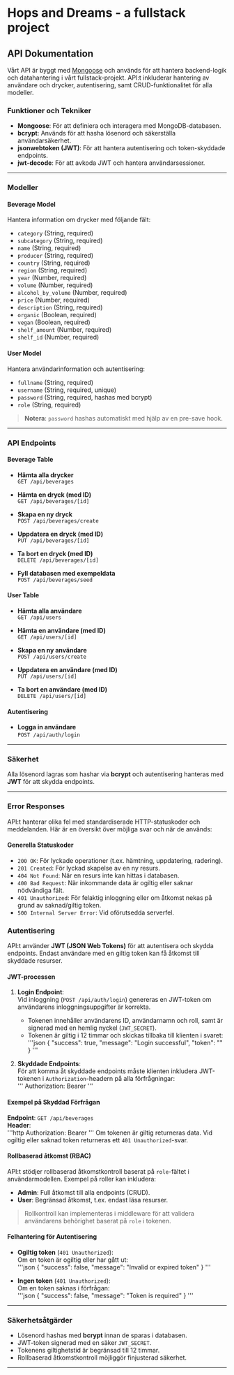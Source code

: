 # Hops and Dreams - a fullstack project


## API Dokumentation

Vårt API är byggt med [Mongoose](https://mongoosejs.com/) och används för att hantera backend-logik och datahantering i vårt fullstack-projekt. API:t inkluderar hantering av användare och drycker, autentisering, samt CRUD-funktionalitet för alla modeller. 

### Funktioner och Tekniker
- **Mongoose**: För att definiera och interagera med MongoDB-databasen.
- **bcrypt**: Används för att hasha lösenord och säkerställa användarsäkerhet.
- **jsonwebtoken (JWT)**: För att hantera autentisering och token-skyddade endpoints.
- **jwt-decode**: För att avkoda JWT och hantera användarsessioner.

---

### Modeller

#### **Beverage Model**
Hantera information om drycker med följande fält:
- `category` (String, required)
- `subcategory` (String, required)
- `name` (String, required)
- `producer` (String, required)
- `country` (String, required)
- `region` (String, required)
- `year` (Number, required)
- `volume` (Number, required)
- `alcohol_by_volume` (Number, required)
- `price` (Number, required)
- `description` (String, required)
- `organic` (Boolean, required)
- `vegan` (Boolean, required)
- `shelf_amount` (Number, required)
- `shelf_id` (Number, required)

#### **User Model**
Hantera användarinformation och autentisering:
- `fullname` (String, required)
- `username` (String, required, unique)
- `password` (String, required, hashas med bcrypt)
- `role` (String, required)

> **Notera**: `password` hashas automatiskt med hjälp av en pre-save hook.

---

### API Endpoints

#### **Beverage Table**
- **Hämta alla drycker**  
  `GET /api/beverages`
  
- **Hämta en dryck (med ID)**  
  `GET /api/beverages/[id]`
  
- **Skapa en ny dryck**  
  `POST /api/beverages/create`
  
- **Uppdatera en dryck (med ID)**  
  `PUT /api/beverages/[id]`
  
- **Ta bort en dryck (med ID)**  
  `DELETE /api/beverages/[id]`

- **Fyll databasen med exempeldata**  
  `POST /api/beverages/seed`

#### **User Table**
- **Hämta alla användare**  
  `GET /api/users`
  
- **Hämta en användare (med ID)**  
  `GET /api/users/[id]`
  
- **Skapa en ny användare**  
  `POST /api/users/create`
  
- **Uppdatera en användare (med ID)**  
  `PUT /api/users/[id]`
  
- **Ta bort en användare (med ID)**  
  `DELETE /api/users/[id]`

#### **Autentisering**
- **Logga in användare**  
  `POST /api/auth/login`

---

### Säkerhet
Alla lösenord lagras som hashar via **bcrypt** och autentisering hanteras med **JWT** för att skydda endpoints.

---

### Error Responses

API:t hanterar olika fel med standardiserade HTTP-statuskoder och meddelanden. Här är en översikt över möjliga svar och när de används:

#### **Generella Statuskoder**
- `200 OK`: För lyckade operationer (t.ex. hämtning, uppdatering, radering).
- `201 Created`: För lyckad skapelse av en ny resurs.
- `404 Not Found`: När en resurs inte kan hittas i databasen.
- `400 Bad Request`: När inkommande data är ogiltig eller saknar nödvändiga fält.
- `401 Unauthorized`: För felaktig inloggning eller om åtkomst nekas på grund av saknad/giltig token.
- `500 Internal Server Error`: Vid oförutsedda serverfel.

### Autentisering

API:t använder **JWT (JSON Web Tokens)** för att autentisera och skydda endpoints. Endast användare med en giltig token kan få åtkomst till skyddade resurser. 

#### **JWT-processen**
1. **Login Endpoint**:  
   Vid inloggning (`POST /api/auth/login`) genereras en JWT-token om användarens inloggningsuppgifter är korrekta.  
   - Tokenen innehåller användarens ID, användarnamn och roll, samt är signerad med en hemlig nyckel (`JWT_SECRET`).
   - Tokenen är giltig i 12 timmar och skickas tillbaka till klienten i svaret:  
     '''json
     {
       "success": true,
       "message": "Login successful",
       "token": "<your-jwt-token>"
     }
     '''

2. **Skyddade Endpoints**:  
   För att komma åt skyddade endpoints måste klienten inkludera JWT-tokenen i `Authorization`-headern på alla förfrågningar:  
   '''
   Authorization: Bearer <your-jwt-token>
   '''

#### **Exempel på Skyddad Förfrågan**
**Endpoint**: `GET /api/beverages`  
**Header**:  
'''http
Authorization: Bearer <your-jwt-token>
'''
Om tokenen är giltig returneras data. Vid ogiltig eller saknad token returneras ett `401 Unauthorized`-svar.

#### **Rollbaserad åtkomst (RBAC)**
API:t stödjer rollbaserad åtkomstkontroll baserat på `role`-fältet i användarmodellen. Exempel på roller kan inkludera:
- **Admin**: Full åtkomst till alla endpoints (CRUD).
- **User**: Begränsad åtkomst, t.ex. endast läsa resurser.

> Rollkontroll kan implementeras i middleware för att validera användarens behörighet baserat på `role` i tokenen.

#### **Felhantering för Autentisering**
- **Ogiltig token** (`401 Unauthorized`):  
  Om en token är ogiltig eller har gått ut:  
  '''json
  {
    "success": false,
    "message": "Invalid or expired token"
  }
  '''

- **Ingen token** (`401 Unauthorized`):  
  Om en token saknas i förfrågan:  
  '''json
  {
    "success": false,
    "message": "Token is required"
  }
  '''

---

### Säkerhetsåtgärder
- Lösenord hashas med **bcrypt** innan de sparas i databasen.
- JWT-token signerad med en säker `JWT_SECRET`.
- Tokenens giltighetstid är begränsad till 12 timmar.
- Rollbaserad åtkomstkontroll möjliggör finjusterad säkerhet.

---
